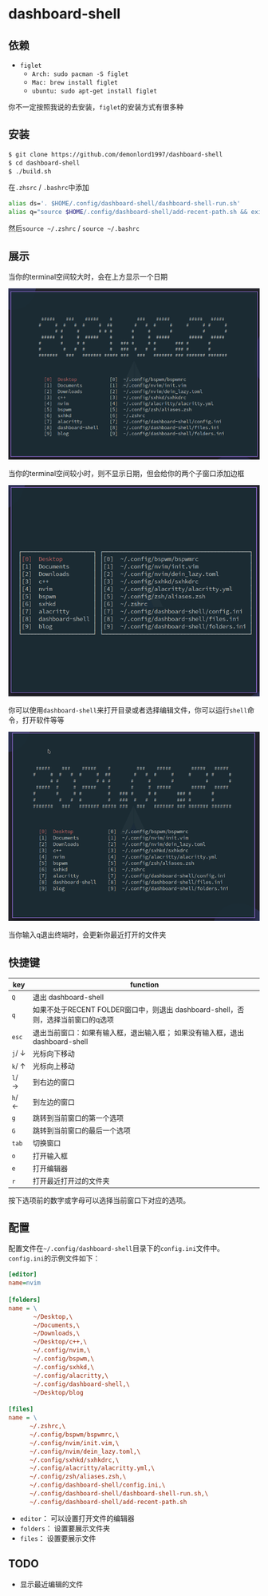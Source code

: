 # dashboard-shell

## 依赖

- `figlet`
    + `Arch: sudo pacman -S figlet`
    + `Mac: brew install figlet`
    + `ubuntu: sudo apt-get install figlet`

你不一定按照我说的去安装，`figlet`的安装方式有很多种

## 安装

```bash
$ git clone https://github.com/demonlord1997/dashboard-shell
$ cd dashboard-shell
$ ./build.sh
```
在`.zhsrc` / `.bashrc`中添加
```bash
alias ds='. $HOME/.config/dashboard-shell/dashboard-shell-run.sh'
alias q="source $HOME/.config/dashboard-shell/add-recent-path.sh && exit"
```
然后`source ~/.zshrc` / `source ~/.bashrc`


## 展示

当你的terminal空间较大时，会在上方显示一个日期

![dashboard-shell-full](./screenshot/dashboard-full.png)

当你的terminal空间较小时，则不显示日期，但会给你的两个子窗口添加边框

![dashboard-shell-mini](./screenshot/dashboard-mini.png)

你可以使用`dashboard-shell`来打开目录或者选择编辑文件，你可以运行`shell`命令，打开软件等等

![dashboard-use](./screenshot/dashboard-use.gif)

当你输入q退出终端时，会更新你最近打开的文件夹


## 快捷键
| key                               | function                                                                                              |
|-----------------------------------|-------------------------------------------------------------------------------------------------------|
| `Q`                               | 退出 dashboard-shell                                                                                  |
| `q`                               | 如果不处于RECENT FOLDER窗口中，则退出 dashboard-shell，否则，选择当前窗口的q选项 |
| `esc`                             | 退出当前窗口：如果有输入框，退出输入框； 如果没有输入框，退出 dashboard-shell                         |
| `j`/ &darr;                       | 光标向下移动                                                                                          |
| `k`/ &uarr;                       | 光标向上移动                                                                                          |
| `l`/ &rarr;                       | 到右边的窗口                                                                                          |
| `h`/ &larr;                       | 到左边的窗口                                                                                          |
| `g`                               | 跳转到当前窗口的第一个选项                                                                            |
| `G`                               | 跳转到当前窗口的最后一个选项                                                                          |
| `tab`                             | 切换窗口                                                                                              |
| `o`                               | 打开输入框                                                                                            |
| `e`                               | 打开编辑器                                                                                            |
| `r`                               | 打开最近打开过的文件夹                                                                                |

按下选项前的数字或字母可以选择当前窗口下对应的选项。

## 配置
配置文件在`~/.config/dashboard-shell`目录下的`config.ini`文件中。
`config.ini`的示例文件如下：

```ini
[editor]
name=nvim

[folders]
name = \
       ~/Desktop,\
       ~/Documents,\
       ~/Downloads,\
       ~/Desktop/c++,\
       ~/.config/nvim,\
       ~/.config/bspwm,\
       ~/.config/sxhkd,\
       ~/.config/alacritty,\
       ~/.config/dashboard-shell,\
       ~/Desktop/blog

[files]
name = \
      ~/.zshrc,\
      ~/.config/bspwm/bspwmrc,\
      ~/.config/nvim/init.vim,\
      ~/.config/nvim/dein_lazy.toml,\
      ~/.config/sxhkd/sxhkdrc,\
      ~/.config/alacritty/alacritty.yml,\
      ~/.config/zsh/aliases.zsh,\
      ~/.config/dashboard-shell/config.ini,\
      ~/.config/dashboard-shell/dashboard-shell-run.sh,\
      ~/.config/dashboard-shell/add-recent-path.sh
```

- `editor`：
可以设置打开文件的编辑器
- `folders`：
设置要展示文件夹
- `files`：
设置要展示文件

## TODO
- 显示最近编辑的文件
